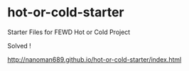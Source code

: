 # hot-or-cold-starter
Starter Files for FEWD Hot or Cold Project

Solved ! 

http://nanoman689.github.io/hot-or-cold-starter/index.html
